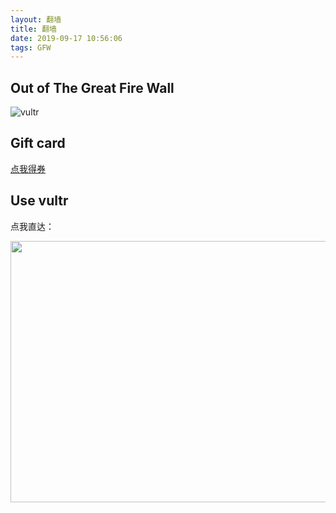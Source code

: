 ```yaml
---
layout: 翻墙
title: 翻墙
date: 2019-09-17 10:56:06
tags: GFW
---
```


## Out of The Great Fire Wall

![vultr](https://www.vultr.com/media/logo_onwhite.png)

## Gift card

[点我得券](https://www.vultr.com/?ref=8267866)

## Use vultr

点我直达：

<a href="https://www.vultr.com/?ref=8267866"><img src="https://www.vultr.com/media/banners/banner_800x418.png" width="800" height="418"></a>
